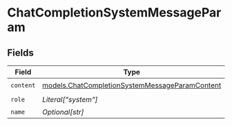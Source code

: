 # ChatCompletionSystemMessageParam


## Fields

| Field                                                                                                  | Type                                                                                                   | Required                                                                                               | Description                                                                                            |
| ------------------------------------------------------------------------------------------------------ | ------------------------------------------------------------------------------------------------------ | ------------------------------------------------------------------------------------------------------ | ------------------------------------------------------------------------------------------------------ |
| `content`                                                                                              | [models.ChatCompletionSystemMessageParamContent](../models/chatcompletionsystemmessageparamcontent.md) | :heavy_check_mark:                                                                                     | N/A                                                                                                    |
| `role`                                                                                                 | *Literal["system"]*                                                                                    | :heavy_check_mark:                                                                                     | N/A                                                                                                    |
| `name`                                                                                                 | *Optional[str]*                                                                                        | :heavy_minus_sign:                                                                                     | N/A                                                                                                    |